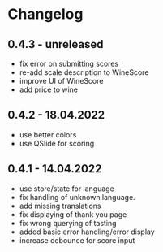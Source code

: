 # Changelog

## 0.4.3 - unreleased
- fix error on submitting scores
- re-add scale description to WineScore
- improve UI of WineScore
- add price to wine

## 0.4.2 - 18.04.2022
- use better colors
- use QSlide for scoring

## 0.4.1 - 14.04.2022
- use store/state for language
- fix handling of unknown language.
- add missing translations
- fix displaying of thank you page
- fix wrong querying of tasting
- added basic error handling/error display
- increase debounce for score input
